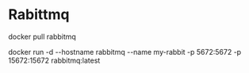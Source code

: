 
# Rabittmq

 docker pull rabbitmq

 docker run -d --hostname rabbitmq --name my-rabbit -p 5672:5672 -p 15672:15672 rabbitmq:latest


